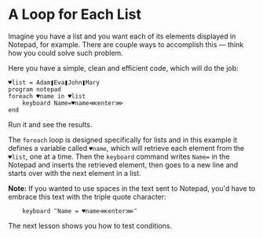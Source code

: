 # A Loop for Each List

Imagine you have a list and you want each of its elements displayed in Notepad, for example. There are couple ways to accomplish this — think how you could solve such problem.

Here you have a simple, clean and efficient code, which will do the job:

```G1ANT
♥list = Adam❚Eva❚John❚Mary
program notepad
foreach ♥name in ♥list
    keyboard Name=♥name⋘enter⋙
end
```

Run it and see the results.

The `foreach` loop is designed specifically for lists and in this example it defines a variable called `♥name`, which will retrieve each element from the `♥list`, one at a time. Then the `keyboard` command writes `Name=` in the Notepad and inserts the retrieved element, then goes to a new line and starts over with the next element in a list.

**Note:** If you wanted to use spaces in the text sent to Notepad, you'd have to embrace this text with the triple quote character:

```G1ANT
    keyboard ‴Name = ♥name⋘enter⋙‴
```

The next lesson shows you how to test conditions.
